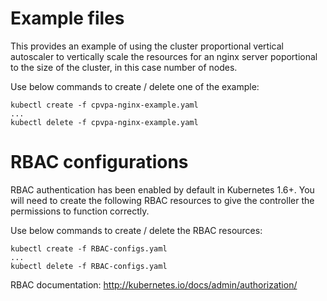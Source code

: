 # Example files

This provides an example of using the cluster proportional vertical autoscaler
to vertically scale the resources for an nginx server poportional to the size 
of the cluster, in this case number of nodes.

Use below commands to create / delete one of the example:
```
kubectl create -f cpvpa-nginx-example.yaml
...
kubectl delete -f cpvpa-nginx-example.yaml
```
# RBAC configurations

RBAC authentication has been enabled by default in Kubernetes 1.6+. You will need
to create the following RBAC resources to give the controller the permissions to
function correctly.

Use below commands to create / delete the RBAC resources:
```
kubectl create -f RBAC-configs.yaml
...
kubectl delete -f RBAC-configs.yaml
```

RBAC documentation: http://kubernetes.io/docs/admin/authorization/
